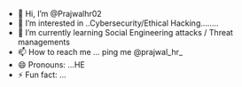 - 👋 Hi, I’m @Prajwalhr02
- 👀 I’m interested in ..Cybersecurity/Ethical Hacking........
- 🌱 I’m currently learning Social Engineering attacks / Threat managements
- 📫 How to reach me ... ping me @prajwal_hr_
- 😄 Pronouns: ...HE
- ⚡ Fun fact: ...

<!---
Prajwalhr02/Prajwalhr02 is a ✨ special ✨ repository because its `README.md` (this file) appears on your GitHub profile.
You can click the Preview link to take a look at your changes.
--->
